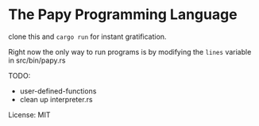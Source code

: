 # The Papy Programming Language #

clone this and `cargo run` for instant gratification.

Right now the only way to run programs is by modifying the `lines` variable in src/bin/papy.rs


TODO:

* user-defined-functions
* clean up interpreter.rs

License: MIT
